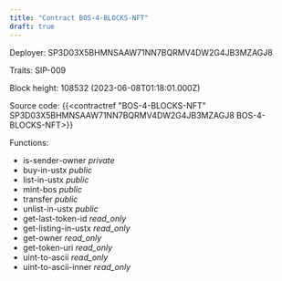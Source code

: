 ```yaml
---
title: "Contract BOS-4-BLOCKS-NFT"
draft: true
---
```

Deployer: SP3D03X5BHMNSAAW71NN7BQRMV4DW2G4JB3MZAGJ8

Traits:
SIP-009 



Block height: 108532 (2023-06-08T01:18:01.000Z)

Source code: {{<contractref "BOS-4-BLOCKS-NFT" SP3D03X5BHMNSAAW71NN7BQRMV4DW2G4JB3MZAGJ8 BOS-4-BLOCKS-NFT>}}

Functions:

* is-sender-owner _private_
* buy-in-ustx _public_
* list-in-ustx _public_
* mint-bos _public_
* transfer _public_
* unlist-in-ustx _public_
* get-last-token-id _read_only_
* get-listing-in-ustx _read_only_
* get-owner _read_only_
* get-token-uri _read_only_
* uint-to-ascii _read_only_
* uint-to-ascii-inner _read_only_
